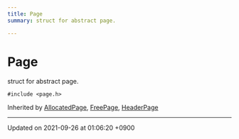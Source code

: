 ```yaml
---
title: Page
summary: struct for abstract page. 

---
```


# Page



struct for abstract page. 


`#include <page.h>`

Inherited by [AllocatedPage](/Classes/structAllocatedPage.md), [FreePage](/Classes/structFreePage.md), [HeaderPage](/Classes/structHeaderPage.md)

-------------------------------

Updated on 2021-09-26 at 01:06:20 +0900
